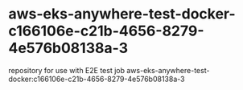 # aws-eks-anywhere-test-docker-c166106e-c21b-4656-8279-4e576b08138a-3
repository for use with E2E test job aws-eks-anywhere-test-docker:c166106e-c21b-4656-8279-4e576b08138a-3
